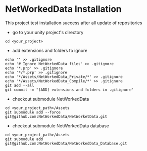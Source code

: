 # NetWorkedData Installation

This project test installation success after all update of repositories

-  go to your unity project's directory

```shell
cd <your_project>
```

- add extensions and folders to ignore

```shell
echo '' >> .gitignore
echo '# Ignore NetWorkedData files' >> .gitignore
echo '*.prp' >> .gitignore
echo '*/*.prp' >> .gitignore
echo '*/Assets/NetWorkedData_Private/*' >> .gitignore
echo '*/Assets/NetWorkedData_Compile/*' >> .gitignore
git add --all
git commit -m "[ADD] extensions and folders in .gitignore"
```

- checkout submodule NetWorkedData

```shell
cd <your_project_path>/Assets
git submodule add --force git@github.com:NetWorkedData/NetWorketData.git
```

- checkout submodule NetWorkedData database

```shell
cd <your_project_path>/Assets
git submodule add git@github.com:NetWorkedData/NetWorkedData_Database.git
```
